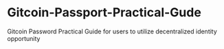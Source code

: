 # Gitcoin-Passport-Practical-Gude
Gitcoin Password Practical Guide for users to utilize decentralized identity opportunity 
